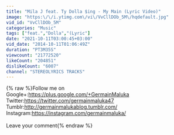 ```yaml
---
title: "Mila J feat. Ty Dolla $ing - My Main (Lyric Video)"
image: "https:\/\/i.ytimg.com\/vi\/VvCllDOb_5M\/hqdefault.jpg"
vid_id: "VvCllDOb_5M"
categories: "Music"
tags: ["feat.","Dolla","(Lyric"]
date: "2021-10-11T03:00:45+03:00"
vid_date: "2014-10-11T01:06:49Z"
duration: "PT3M35S"
viewcount: "21772520"
likeCount: "204851"
dislikeCount: "6007"
channel: "STEREOLYRICS TRACKS"
---
```

{% raw %}Follow me on <br />Google+:<a rel="nofollow" target="blank" href="https://plus.google.com/+GermainMaluka">https://plus.google.com/+GermainMaluka</a><br />Twitter:<a rel="nofollow" target="blank" href="https://twitter.com/germainmaluka47">https://twitter.com/germainmaluka47</a><br />Tumblr:<a rel="nofollow" target="blank" href="http://germainmalukablog.tumblr.com/">http://germainmalukablog.tumblr.com/</a><br />Instagram:<a rel="nofollow" target="blank" href="https://instagram.com/germainmaluka/">https://instagram.com/germainmaluka/</a><br /><br />Leave your comment{% endraw %}
